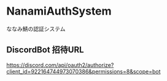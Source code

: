 # NanamiAuthSystem
ななみ鯖の認証システム
## DiscordBot 招待URL
https://discord.com/api/oauth2/authorize?client_id=922164744973070386&permissions=8&scope=bot